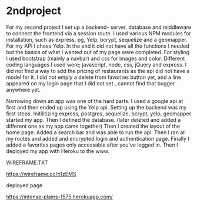 # 2ndproject

For my second project I set up a backend- server, database and middleware to connect the frontend via a session route. I used various NPM modules for installation, such as express, pg, Yelp, bcrypt, sequelize and a geomapper. 
For my API I chose Yelp. In the end it did not have all the functions I needed but the basics of what I wanted out of my page were completed.
For styling I used bootstrap (mainly a navbar) and css for images and color. 
Different coding languages I used were; javascript, node, css, jQuery and express.
I did not find a way to add the pricing of restaurants as the api did not have a model for it. I did not emply a delete from favorites button yet, and a line appeared on my login page that I did not set...cannot find that bugger anywhere yet.

Narrowing down an app was one of the hard parts. I used a google api at first and then ended up using the Yelp api. Setting up the backend was my first steps. Initilitizing express, postgres, sequelize, bcrypt, yelp, geomapper started my app. Then I defined the database. (later deleted and added a different one as my app came together) Then I created the layout of the home page. Added a search bar and was able to run the api. Then I ran all my routes and added and encrypted login and authentication page. Finally I added a favorites pages only accessable after you've logged in. Then I deployed my app with Heroku to the www.


WIREFRAME.TXT

https://wireframe.cc/h1zEMS


deployed page    

https://intense-plains-1575.herokuapp.com/